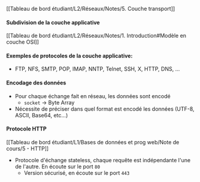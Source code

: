 [[Tableau de bord étudiant/L2/Réseaux/Notes/5. Couche transport]]

#### Subdivision de la couche applicative
[[Tableau de bord étudiant/L2/Réseaux/Notes/1. Introduction#Modèle en couche OSI]]

#### Exemples de protocoles de la couche applicative:
- FTP, NFS, SMTP, POP, IMAP, NNTP, Telnet, SSH, X, HTTP, DNS, ...

#### Encodage des données
- Pour chaque échange fait en réseau, les données sont encodé
	- `socket` -> Byte Array
- Nécessite de préciser dans quel format est encodé les données (UTF-8, ASCII, Base64, etc...)

#### Protocole HTTP
[[Tableau de bord étudiant/L1/Bases de données et prog web/Note de cours/5 - HTTP]]
- Protocole d'échange stateless, chaque requête est indépendante l'une de l'autre. En écoute sur le port `80`
	- Version sécurisé, en écoute sur le port `443`
